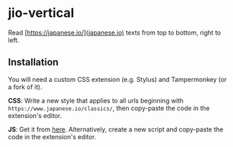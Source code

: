 # jio-vertical
Read [https://japanese.io/](japanese.io) texts from top to bottom, right to left.

## Installation
You will need a custom CSS extension (e.g. Stylus) and Tampermonkey (or a fork of it).

**CSS**: Write a new style that applies to all urls beginning with `https://www.japanese.io/classics/`, then copy-paste the code in the extension's editor.

**JS**: Get it from [here](https://greasyfork.org/en/scripts/421337-jio-vertical). Alternatively, create a new script and copy-paste the code in the extension's editor.
